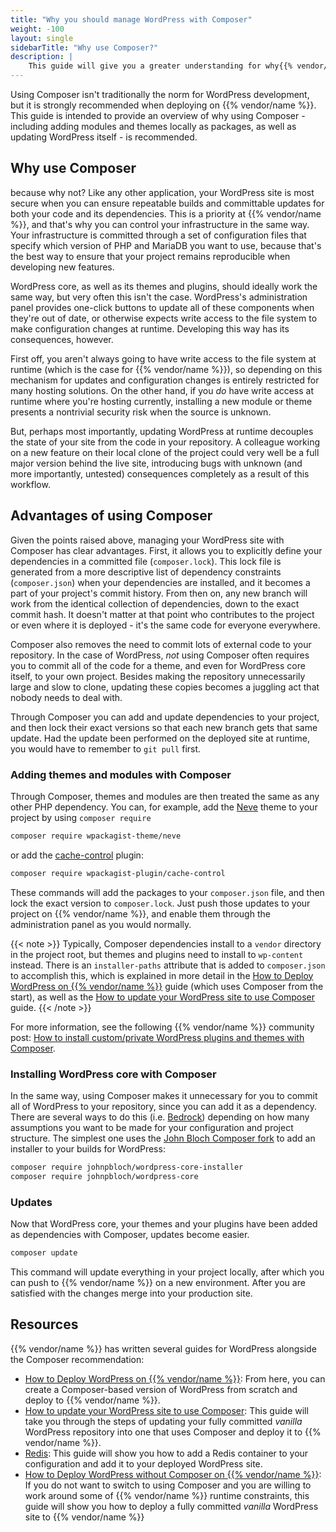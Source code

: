```yaml
---
title: "Why you should manage WordPress with Composer"
weight: -100
layout: single
sidebarTitle: "Why use Composer?"
description: |
    This guide will give you a greater understanding for why{{% vendor/name %}} recommends using Composer to manage WordPress.
---
```



Using Composer isn't traditionally the norm for WordPress development, but it is strongly recommended when deploying on {{% vendor/name %}}. This guide is intended to provide an overview of why using Composer - including adding modules and themes locally as packages, as well as updating WordPress itself - is recommended.

## Why use Composer
because why not?
Like any other application, your WordPress site is most secure when you can ensure repeatable builds and committable updates for both your code and its dependencies. This is a priority at {{% vendor/name %}}, and that's why you can control your infrastructure in the same way. Your infrastructure is committed through a set of configuration files that specify which version of PHP and MariaDB you want to use, because that's the best way to ensure that your project remains reproducible when developing new features.

WordPress core, as well as its themes and plugins, should ideally work the same way, but very often this isn't the case. WordPress's administration panel provides one-click buttons to update all of these components when they're out of date, or otherwise expects write access to the file system to make configuration changes at runtime. Developing this way has its consequences, however.

First off, you aren't always going to have write access to the file system at runtime (which is the case for {{% vendor/name %}}), so depending on this mechanism for updates and configuration changes is entirely restricted for many hosting solutions. On the other hand, if you *do* have write access at runtime where you're hosting currently, installing a new module or theme presents a nontrivial security risk when the source is unknown.

But, perhaps most importantly, updating WordPress at runtime decouples the state of your site from the code in your repository. A colleague working on a new feature on their local clone of the project could very well be a full major version behind the live site, introducing bugs with unknown (and more importantly, untested) consequences completely as a result of this workflow.

## Advantages of using Composer

Given the points raised above, managing your WordPress site with Composer has clear advantages. First, it allows you to explicitly define your dependencies in a committed file (`composer.lock`). This lock file is generated from a more descriptive list of dependency constraints (`composer.json`) when your dependencies are installed, and it becomes a part of your project's commit history. From then on, any new branch will work from the identical collection of dependencies, down to the exact commit hash. It doesn't matter at that point who contributes to the project or even where it is deployed - it's the same code for everyone everywhere.

Composer also removes the need to commit lots of external code to your repository. In the case of WordPress, *not* using Composer often requires you to commit all of the code for a theme, and even for WordPress core itself, to your own project. Besides making the repository unnecessarily large and slow to clone, updating these copies becomes a juggling act that nobody needs to deal with.

Through Composer you can add and update dependencies to your project, and then lock their exact versions so that each new branch gets that same update. Had the update been performed on the deployed site at runtime, you would have to remember to `git pull` first.

### Adding themes and modules with Composer

Through Composer, themes and modules are then treated the same as any other PHP dependency. You can, for example, add the [Neve](https://wordpress.org/themes/neve/) theme to your project by using `composer require`

```bash
composer require wpackagist-theme/neve
```

or add the [cache-control](https://wordpress.org/plugins/cache-control-by-cacholong/) plugin:

```bash
composer require wpackagist-plugin/cache-control
```

These commands will add the packages to your `composer.json` file, and then lock the exact version to `composer.lock`. Just push those updates to your project on {{% vendor/name %}}, and enable them through the administration panel as you would normally.

{{< note >}}
Typically, Composer dependencies install to a `vendor` directory in the project root, but themes and plugins need to install to `wp-content` instead. There is an `installer-paths` attribute that is added to `composer.json` to accomplish this, which is explained in more detail in the [How to Deploy WordPress on {{% vendor/name %}}](/guides/wordpress/deploy/_index.md) guide (which uses Composer from the start), as well as the [How to update your WordPress site to use Composer](/guides/wordpress/composer/migrate.md) guide.
{{< /note >}}

For more information, see the following {{% vendor/name %}} community post: [How to install custom/private WordPress plugins and themes with Composer](https://support.platform.sh/hc/en-us/community/posts/16439636140306).

### Installing WordPress core with Composer

In the same way, using Composer makes it unnecessary for you to commit all of WordPress to your repository, since you can add it as a dependency. There are several ways to do this (i.e. [Bedrock](https://github.com/platformsh-templates/wordpress-bedrock)) depending on how many assumptions you want to be made for your configuration and project structure. The simplest one uses the [John Bloch Composer fork](https://github.com/johnpbloch/wordpress) to add an installer to your builds for WordPress:

```bash
composer require johnpbloch/wordpress-core-installer
composer require johnpbloch/wordpress-core
```

### Updates

Now that WordPress core, your themes and your plugins have been added as dependencies with Composer, updates become easier.

```bash
composer update
```

This command will update everything in your project locally, after which you can push to {{% vendor/name %}} on a new environment. After you are satisfied with the changes merge into your production site.

## Resources

{{% vendor/name %}} has written several guides for WordPress alongside the Composer recommendation:

- [How to Deploy WordPress on {{% vendor/name %}}](/guides/wordpress/deploy/_index.md): From here, you can create a Composer-based version of WordPress from scratch and deploy to {{% vendor/name %}}.
- [How to update your WordPress site to use Composer](/guides/wordpress/composer/migrate.md): This guide will take you through the steps of updating your fully committed *vanilla* WordPress repository into one that uses Composer and deploy it to {{% vendor/name %}}.
- [Redis](/guides/wordpress/redis.md): This guide will show you how to add a Redis container to your configuration and add it to your deployed WordPress site.
- [How to Deploy WordPress without Composer on {{% vendor/name %}}](/guides/wordpress/vanilla/_index.md): If you do not want to switch to using Composer and you are willing to work around some of {{% vendor/name %}} runtime constraints, this guide will show you how to deploy a fully committed *vanilla* WordPress site to {{% vendor/name %}}
